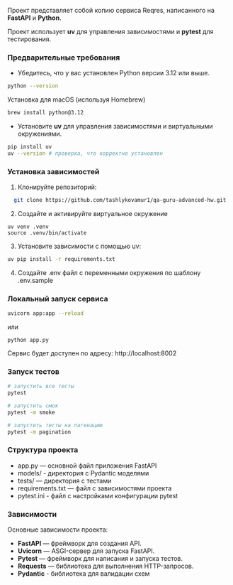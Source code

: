 Проект представляет собой копию сервиса Reqres, написанного на **FastAPI** и **Python**.

Проект использует **uv** для управления зависимостями и **pytest** для тестирования.

### Предварительные требования

- Убедитесь, что у вас установлен Python версии 3.12 или выше.
```bash
python --version
```
Установка для macOS (используя Homebrew)
```bash
brew install python@3.12
```
- Установите **uv** для управления зависимостями и виртуальными окружениями.
```bash
pip install uv
uv --version # проверка, что корректно установлен
```

### Установка зависимостей

1. Клонируйте репозиторий:

```bash
  git clone https://github.com/tashlykovamur1/qa-guru-advanced-hw.git
```
2. Создайте и активируйте виртуальное окружение
```commandline
uv venv .venv
source .venv/bin/activate
```
3. Установите зависимости с помощью uv:
```bash
uv pip install -r requirements.txt
```
4. Создайте .env файл с переменными окружения по шаблону .env.sample

### Локальный запуск сервиса

```bash
uvicorn app:app --reload
```
или
```
python app.py
```
Сервис будет доступен по адресу: http://localhost:8002

### Запуск тестов
```bash
# запустить все тесты
pytest 

# запустить смок
pytest -m smoke

# запустить тесты на пагинацию
pytest -m pagination
```

### Структура проекта
* app.py — основной файл приложения FastAPI
* models/ - директория с Pydantic моделями
* tests/ — директория с тестами
* requirements.txt — файл c зависимостями проекта
* pytest.ini - файл с настройками конфигурации pytest

### Зависимости
Основные зависимости проекта:
* **FastAPI** — фреймворк для создания API. 
* **Uvicorn** — ASGI-сервер для запуска FastAPI. 
* **Pytest** — фреймворк для написания и запуска тестов. 
* **Requests** — библиотека для выполнения HTTP-запросов.
* **Pydantic** - библиотека для валидации схем
